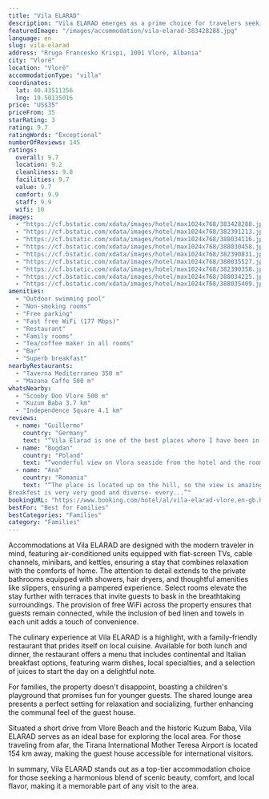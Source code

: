 ```yaml
---
title: "Vila ELARAD"
description: "Vila ELARAD emerges as a prime choice for travelers seeking a blend of comfort and scenic beauty, located just a stone's throw away from Ri Beach at a mere 1."
featuredImage: "/images/accommodation/vila-elarad-383428288.jpg"
language: en
slug: vila-elarad
address: "Rruga Francesko Krispi, 1001 Vlorë, Albania"
city: "Vlorë"
location: "Vlorë"
accommodationType: "villa"
coordinates:
  lat: 40.43511356
  lng: 19.50135016
price: "US$35"
priceFrom: 35
starRating: 3
rating: 9.7
ratingWords: "Exceptional"
numberOfReviews: 145
ratings:
  overall: 9.7
  location: 9.2
  cleanliness: 9.8
  facilities: 9.7
  value: 9.7
  comfort: 9.9
  staff: 9.9
  wifi: 10
images:
  - "https://cf.bstatic.com/xdata/images/hotel/max1024x768/383428288.jpg?k=dbdb59a376000c041dcddcebda137c4b2e38edee69dadd88926d97bb63167341&o=&hp=1"
  - "https://cf.bstatic.com/xdata/images/hotel/max1024x768/382391213.jpg?k=7c6f15362ff4a8b5a3d169b9f45cc28d1550485caa1376d198906c2a98800890&o=&hp=1"
  - "https://cf.bstatic.com/xdata/images/hotel/max1024x768/388034116.jpg?k=3ab5473246af47b3e5a9f82368d31b18b12d31d12ef237db03461e51d5850f3e&o=&hp=1"
  - "https://cf.bstatic.com/xdata/images/hotel/max1024x768/388030458.jpg?k=78ac96fadb6e48d8a8fdbdc812e71d313df22279f4c78c3ba468ac04e5491db1&o=&hp=1"
  - "https://cf.bstatic.com/xdata/images/hotel/max1024x768/382390831.jpg?k=f14a988e841fff6e190ec14409f3284d8ca678698d9659073fffbf5721b58c92&o=&hp=1"
  - "https://cf.bstatic.com/xdata/images/hotel/max1024x768/388035527.jpg?k=92d621a0cfc17e798e52d179c7530044bf78d863303ba9504742bc79733886c9&o=&hp=1"
  - "https://cf.bstatic.com/xdata/images/hotel/max1024x768/382390358.jpg?k=030c7ac882a8e2778eee36d9ff2f10b48c22a6259f70f30946a1d6e5883d5e38&o=&hp=1"
  - "https://cf.bstatic.com/xdata/images/hotel/max1024x768/388034225.jpg?k=0056781b561b945216480cab897d74a4b9c5e77debddb9372c5cb1df891e59b3&o=&hp=1"
  - "https://cf.bstatic.com/xdata/images/hotel/max1024x768/388035409.jpg?k=ee5dcb9e9027ee79931836ce6fb2442a3f7f788ce74bb8a39f39686d9a76ef50&o=&hp=1"
amenities:
  - "Outdoor swimming pool"
  - "Non-smoking rooms"
  - "Free parking"
  - "Fast free WiFi (177 Mbps)"
  - "Restaurant"
  - "Family rooms"
  - "Tea/coffee maker in all rooms"
  - "Bar"
  - "Superb breakfast"
nearbyRestaurants:
  - "Taverna Mediterraneo 350 m"
  - "Mazana Caffe 500 m"
whatsNearby:
  - "Scooby Doo Vlore 500 m"
  - "Kuzum Baba 3.7 km"
  - "Independence Square 4.1 km"
reviews:
  - name: "Guillermo"
    country: "Germany"
    text: "“Vila Elarad is one of the best places where I have been in Albania! The owners managing the property make you feel like at home, they take care of all details, give advise for places to visit in town and are very easy going with the communication!...”"
  - name: "Bogdan"
    country: "Poland"
    text: "“wonderful view on Vlora seaside from the hotel and the room, comfortable room and bed, free breakfast and parking, very nice owners and staff.”"
  - name: "Ana"
    country: "Romania"
    text: "“The place is located up on the hill, so the view is amazing. It is also very quiet, so if you are traveling with children or if you prefer a cozy and quiet place to stay, this is a perfect one.
Breakfest is very very good and diverse- every...”"
bookingURL: "https://www.booking.com/hotel/al/vila-elarad-vlore.en-gb.html?aid=8035640"
bestFor: "Best for Families"
bestCategories: "Families"
category: "Families"
---
```


Accommodations at Vila ELARAD are designed with the modern traveler in mind, featuring air-conditioned units equipped with flat-screen TVs, cable channels, minibars, and kettles, ensuring a stay that combines relaxation with the comforts of home. The attention to detail extends to the private bathrooms equipped with showers, hair dryers, and thoughtful amenities like slippers, ensuring a pampered experience. Select rooms elevate the stay further with terraces that invite guests to bask in the breathtaking surroundings. The provision of free WiFi across the property ensures that guests remain connected, while the inclusion of bed linen and towels in each unit adds a touch of convenience.

The culinary experience at Vila ELARAD is a highlight, with a family-friendly restaurant that prides itself on local cuisine. Available for both lunch and dinner, the restaurant offers a menu that includes continental and Italian breakfast options, featuring warm dishes, local specialties, and a selection of juices to start the day on a delightful note.

For families, the property doesn't disappoint, boasting a children's playground that promises fun for younger guests. The shared lounge area presents a perfect setting for relaxation and socializing, further enhancing the communal feel of the guest house.

Situated a short drive from Vlore Beach and the historic Kuzum Baba, Vila ELARAD serves as an ideal base for exploring the local area. For those traveling from afar, the Tirana International Mother Teresa Airport is located 154 km away, making the guest house accessible for international visitors.

In summary, Vila ELARAD stands out as a top-tier accommodation choice for those seeking a harmonious blend of scenic beauty, comfort, and local flavor, making it a memorable part of any visit to the area.